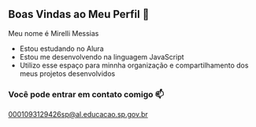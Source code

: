 ## Boas Vindas ao Meu Perfil 💙

Meu nome é Mirelli Messias 

- Estou estudando no Alura
- Estou me desenvolvendo na linguagem JavaScript
- Utilizo esse espaço para minnha organização e compartilhamento dos meus projetos desenvolvidos

### Você pode entrar em contato comigo 📫

0001093129426sp@al.educacao.sp.gov.br

